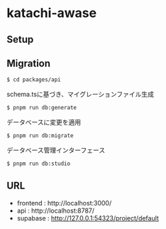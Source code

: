# katachi-awase

## Setup

## Migration

```bash
$ cd packages/api
```

schema.tsに基づき、マイグレーションファイル生成

```bash
$ pnpm run db:generate
```

データベースに変更を適用

```bash
$ pnpm run db:migrate
```

データベース管理インターフェース

```bash
$ pnpm run db:studio
```

## URL

- frontend : http://localhost:3000/ 
- api : http://localhost:8787/ 
- supabase : http://127.0.0.1:54323/project/default 
